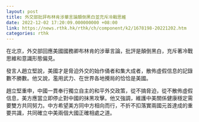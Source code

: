 ```yaml
---
layout: post
title: 外交部批評布林肯涉華言論顛倒黑白並充斥冷戰思維
date: 2022-12-02 17:20:09.000000000 +08:00
link: https://news.rthk.hk/rthk/ch/component/k2/1678198-20221202.htm
categories: rthk
---
```


在北京，外交部回應美國國務卿布林肯的涉華言論，批評是顛倒黑白，充斥著冷戰思維和意識形態偏見。

發言人趙立堅說，美國才是脅迫外交的始作俑者和集大成者，散佈虛假信息的記錄數不勝數。他又說，濫用武力、在世界各地攪局的恰恰是美國。

趙立堅重申，中國一貫奉行獨立自主的和平外交政策，從不搞脅迫，從不散佈虛假信息，美方應當立即停止對中國的抹黑攻擊。他又強調，維護中美關係健康穩定需要雙方共同努力。中方希望美方同中方相向而行，不折不扣落實兩國元首達成的重要共識，共同確立中美兩個大國正確相處之道。
